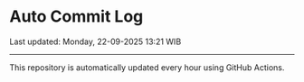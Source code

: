 # Auto Commit Log

Last updated: Monday, 22-09-2025 13:21 WIB

---

This repository is automatically updated every hour using GitHub Actions.
